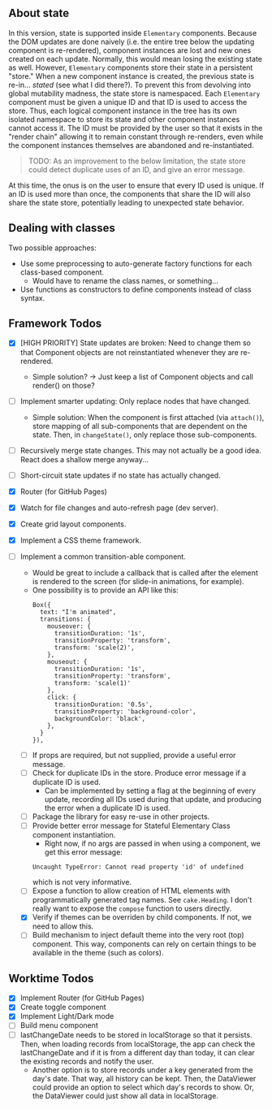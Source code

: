 ## About state
In this version, state is supported inside `Elementary` components. Because the DOM updates are done naively (i.e. the entire tree below the updating component is re-rendered), component instances are lost and new ones created on each update. Normally, this would mean losing the existing state as well. However, `Elementary` components store their state in a persistent "store." When a new component instance is created, the previous state is re-in... _stated_ (see what I did there?). To prevent this from devolving into global mutability madness, the state store is namespaced. Each `Elementary` component must be given a unique ID and that ID is used to access the store. Thus, each logical component instance in the tree has its own isolated namespace to store its state and other component instances cannot access it. The ID must be provided by the user so that it exists in the "render chain" allowing it to remain constant through re-renders, even while the component instances themselves are abandoned and re-instantiated.

> TODO: As an improvement to the below limitation, the state store could detect duplicate uses of an ID, and give an error message.

At this time, the onus is on the user to ensure that every ID used is unique. If an ID is used more than once, the components that share the ID will also share the state store, potentially leading to unexpected state behavior.

## Dealing with classes
Two possible approaches:
* Use some preprocessing to auto-generate factory functions for each class-based component.
  * Would have to rename the class names, or something...
* Use functions as constructors to define components instead of class syntax.


## Framework Todos
- [x] [HIGH PRIORITY] State updates are broken: Need to change them so that Component objects are not reinstantiated whenever they are re-rendered.
  * Simple solution? -> Just keep a list of Component objects and call render() on those?
- [ ] Implement smarter updating: Only replace nodes that have changed.
  * Simple solution: When the component is first attached (via `attach()`), store mapping of all sub-components that are dependent on the state. Then, in `changeState()`, only replace those sub-components.
- [ ] Recursively merge state changes. This may not actually be a good idea. React does a shallow merge anyway...
- [ ] Short-circuit state updates if no state has actually changed.
- [x] Router (for GitHub Pages)
- [x] Watch for file changes and auto-refresh page (dev server).
- [x] Create grid layout components.
- [x] Implement a CSS theme framework.
- [ ] Implement a common transition-able component.
  * Would be great to include a callback that is called after the element is rendered to the screen (for slide-in animations, for example).
  * One possibility is to provide an API like this:
    ```
    Box({
      text: "I'm animated",
      transitions: {
        mouseover: {
          transitionDuration: '1s',
          transitionProperty: 'transform',
          transform: 'scale(2)',
        },
        mouseout: {
          transitionDuration: '1s',
          transitionProperty: 'transform',
          transform: 'scale(1)'
        },
        click: {
          transitionDuration: '0.5s',
          transitionProperty: 'background-color',
          backgroundColor: 'black',
        },
      }
    }),
    ```


  - [ ] If props are required, but not supplied, provide a useful error message.
  - [ ] Check for duplicate IDs in the store. Produce error message if a duplicate ID is used.
    - Can be implemented by setting a flag at the beginning of every update, recording all IDs used during that update, and producing the error when a duplicate ID is used.
  - [ ] Package the library for easy re-use in other projects.
  - [ ] Provide better error message for Stateful Elementary Class component instantiation.
    * Right now, if no args are passed in when using a component, we get this error message:
    ```
    Uncaught TypeError: Cannot read property 'id' of undefined
    ```
    which is not very informative.
  - [ ] Expose a function to allow creation of HTML elements with programmatically generated tag names. See `cake.Heading`. I don't really want to expose the `compose` function to users directly.
  - [x] Verify if themes can be overriden by child components. If not, we need to allow this.
  - [ ] Build mechanism to inject default theme into the very root (top) component. This way, components can rely on certain things to be available in the theme (such as colors).

## Worktime Todos
- [x] Implement Router (for GitHub Pages)
- [x] Create toggle component
- [x] Implement Light/Dark mode
- [ ] Build menu component
- [ ] lastChangeDate needs to be stored in localStorage so that it persists. Then, when loading records from localStorage, the app can check the lastChangeDate and if it is from a different day than today, it can clear the existing records and notify the user.
  * Another option is to store records under a key generated from the day's date. That way, all history can be kept. Then, the DataViewer could provide an option to select which day's records to show. Or, the DataViewer could just show all data in localStorage.
